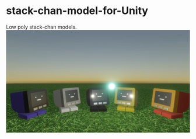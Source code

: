 # stack-chan-model-for-Unity
 Low poly stack-chan models.
[![stack-chan models](./img/models.png)](https://youtu.be/8BhlJG6cOps)
